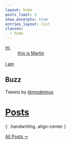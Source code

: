 ```yaml
---
layout: home
posts_limit: 5
show_excerpts: true
entries_layout: list
classes:
  - home
---
```


<div class="welcome">
	<a href="/about">
		<dl>
			<dt>Hi,</dt>
			<dd>this is Martin</dd>
			<br/>
			<dt>I am</dt>
			<dd class="textrotate"
				data-text-1="Software Engineer"
				data-text-2="Ex-Nullsoftie"
				data-text-3="Metal Warrior"
				data-text-4="Marathon Finisher"/>
		</dl>
	</a>
</div>

<div id="twitter-timeline" class="entries-list">
	<article class="entry h-entry">
		<h1 class="entry-title">Buzz</h1>
		<span class="entry-meta"><i class="fab fa-twitter"></i> Tweets by <a href="https://twitter.com/mpdeimos">@mpdeimos</a></span>
		<div class="entry-excerpt p-summary">
			<a class="twitter-timeline" data-dnt="true" data-width="100%" data-height="300px" href="https://twitter.com/mpdeimos" data-widget-id="343095146436497411" data-link-color="#9036a1" data-chrome="noheader nofooter noborders transparent"></a>
			<script>!function(d,s,id){var js,fjs=d.getElementsByTagName(s)[0],p=/^http:/.test(d.location)?'http':'https';if(!d.getElementById(id)){js=d.createElement(s);js.id=id;js.src=p+"://platform.twitter.com/widgets.js";fjs.parentNode.insertBefore(js,fjs);}}(document,"script","twitter-wjs");</script>
		</div>
	</article>
</div>

# [Posts](/posts)
{: .handwriting .align-center }

<div id="all-posts-btn">
	<a href="/posts/" title="All Posts" class="all-posts btn btn--inverse btn--block">All Posts 🠖</a>
</div>